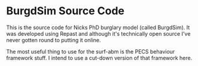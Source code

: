 # BurgdSim Source Code

This is the source code for Nicks PhD burglary model (called BurgdSim). It was developed using Repast and although it's technically open source I've never gotten round to putting it online.

The most useful thing to use for the surf-abm is the PECS behaviour framework stuff. I intend to use a cut-down version of that framework here.